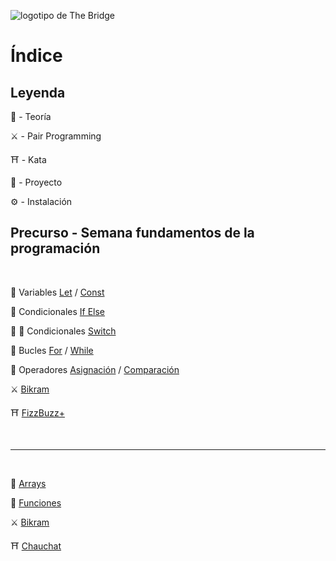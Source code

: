 ![logotipo de The Bridge](https://user-images.githubusercontent.com/27650532/77754601-e8365180-702b-11ea-8bed-5bc14a43f869.png  "logotipo de The Bridge")

# Índice

## Leyenda

:scroll: - Teoría

:crossed_swords: - Pair Programming

:shinto_shrine: - Kata

:european_castle: - Proyecto

:gear: - Instalación

## Precurso - Semana fundamentos de la programación

<br>

:scroll: Variables [Let](https://www.w3schools.com/js/js_let.asp) / [Const](https://www.w3schools.com/js/js_const.asp)

:scroll: Condicionales [If Else](https://www.w3schools.com/js/js_if_else.asp)

:scroll: :unicorn: Condicionales [Switch](https://www.w3schools.com/js/js_switch.asp)

:scroll: Bucles [For](https://www.w3schools.com/js/js_loop_for.asp) / [While](https://www.w3schools.com/js/js_loop_while.asp)

:scroll: Operadores [Asignación](https://www.w3schools.com/js/js_assignment.asp) / [Comparación](https://www.w3schools.com/js/js_comparisons.asp)

:crossed_swords: [Bikram](https://github.com/TheBridge-FullStackDeveloper/fundamentos-de-programacion-bikram-var-bucles-condicionales)

:shinto_shrine: [FizzBuzz+](https://github.com/TheBridge-FullStackDeveloper/fundamentos-de-programacion-kata-fizzbuzz)

<br>

---

 <br>

:scroll: [Arrays](https://www.w3schools.com/js/js_arrays.asp)

:scroll: [Funciones](https://www.w3schools.com/js/js_arrow_function.asp)

:crossed_swords: [Bikram](https://github.com/TheBridge-FullStackDeveloper/fundamentos-de-programacion-bikram-array-funciones)

:shinto_shrine: [Chauchat](https://github.com/TheBridge-FullStackDeveloper/fundamentos-de-programacion-kata-chauchat)


<!--
<br>

---

<br>

:scroll: [Objetos](https://www.w3schools.com/js/js_objects.asp)

:scroll: [Métodos de texto](https://www.w3schools.com/js/js_string_methods.asp)

:scroll: [Métodos de números](https://www.w3schools.com/js/js_number_methods.asp)

:scroll: [Métodos de arrays](https://www.w3schools.com/js/js_array_methods.asp)

:crossed_swords: [Bikram](https://github.com/TheBridge-FullStackDeveloper/fundamentos-de-programacion-bikram-objetos)

:shinto_shrine: [Constantino Romero](https://github.com/TheBridge-FullStackDeveloper/fundamentos-de-programacion-kata-constantino-romero) :lion:

:european_castle: [Bikram](https://github.com/TheBridge-FullStackDeveloper/fundamentos-de-programacion-bikram-objetos)

<br>

---

<br>

:scroll: [DOM](https://www.w3schools.com/js/js_htmldom.asp)

:scroll: [Métodos del DOM](https://www.w3schools.com/js/js_htmldom_methods.asp)

:scroll: [El objeto _document_](https://www.w3schools.com/js/js_htmldom_document.asp)

:scroll: [Elementos del DOM](https://www.w3schools.com/js/js_htmldom_elements.asp)

:scroll: [Eventos](https://www.w3schools.com/js/js_htmldom_events.asp)

:scroll: [Escuchadores de eventos](https://www.w3schools.com/js/js_htmldom_eventlistener.asp)

:scroll: [Nodos](https://www.w3schools.com/js/js_htmldom_nodes.asp)

:scroll: [Navegación](https://www.w3schools.com/js/js_htmldom_navigation.asp)

:crossed_swords: [La varita mágica](https://github.com/TheBridge-FullStackDeveloper/fundamentos-de-programacion-pp-varita-magica)

:shinto_shrine: [Bichomon](https://github.com/TheBridge-FullStackDeveloper/fundamentos-de-programacion-kata-bichomon)

:european_castle: [Quiz](https://github.com/TheBridge-FullStackDeveloper/proyectos-quiz)

<br>

---

<br>

:space_invader: [Ejemplo de ayuda](https://github.com/TheBridge-FullStackDeveloper/fundamentos-de-programacion-ejemplos-validacion-formularios)

:scroll: [Validación de formularios](https://www.w3schools.com/js/js_validation.asp)

:scroll: [MDN Validación de formularios](https://developer.mozilla.org/es/docs/Learn/HTML/Forms/Validacion_formulario_datos)

:scroll: [API de formularios](https://www.w3schools.com/js/js_validation_api.asp)

:scroll: [HTMLFormElements](https://developer.mozilla.org/en-US/docs/Web/API/HTMLFormElement)

:european_castle: :crossed_swords: - [Quiz](https://github.com/TheBridge-FullStackDeveloper/proyectos-quiz) -->
